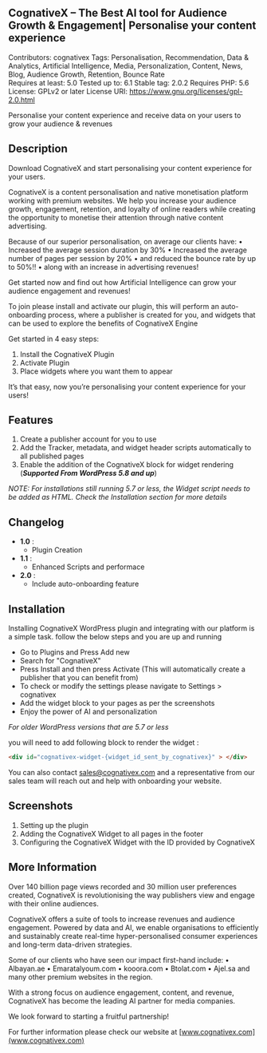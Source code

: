 ## CognativeX – The Best AI tool for Audience Growth & Engagement| Personalise your content experience 


Contributors: cognativex 
Tags: Personalisation, Recommendation, Data & Analytics, Artificial Intelligence, Media, Personalization, Content,  News, Blog, Audience Growth, Retention, Bounce Rate<br>
Requires at least: 5.0
Tested up to: 6.1
Stable tag: 2.0.2
Requires PHP: 5.6
License: GPLv2 or later
License URI: https://www.gnu.org/licenses/gpl-2.0.html

Personalise your content experience and receive data on your users to grow your audience & revenues


## Description 

Download CognativeX and start personalising your content experience for your users.

CognativeX is a content personalisation and native monetisation platform working with premium websites. We help you increase your audience growth, engagement, retention, and loyalty of online readers while creating the opportunity to monetise their attention through native content advertising.

Because of our superior personalisation, on average our clients have:
•	Increased the average session duration by 30%
•	Increased the average number of pages per session by 20%
•	and reduced the bounce rate by up to 50%!!
•	along with an increase in advertising revenues!

Get started now and find out how Artificial Intelligence can grow your audience engagement and revenues!

To join please install and activate our plugin, this will perform an auto-onboarding process, where a publisher is created for you, and widgets that can be used to explore the benefits of CognativeX Engine

Get started in 4 easy steps:
1.	Install the CognativeX Plugin
2.	Activate Plugin
3.	Place widgets where you want them to appear

It’s that easy, now you’re personalising your content experience for your users!

## Features 

1. Create a publisher account for you to use
2. Add the Tracker, metadata, and widget header scripts automatically to all published pages
3. Enable the addition of the CognativeX block for widget rendering (***Supported From WordPress 5.8 and up***)

<i>NOTE: For installations still running 5.7 or less, the Widget script needs to be added as HTML. Check the Installation section for more details</i>

## Changelog 

- **1.0** :
  * Plugin Creation
- **1.1** :
  * Enhanced Scripts and performace
- **2.0** :
  * Include auto-onboarding feature

## Installation 

Installing CognativeX WordPress plugin and integrating with our platform is a simple task. follow the below steps and you are up and running

- Go to Plugins and Press Add new
- Search for "CognativeX"
- Press Install and then press Activate (This will automatically create a publisher that you can benefit from)
- To check or modify the settings please navigate to Settings > cognativex
- Add the widget block to your pages as per the screenshots
- Enjoy the power of AI and personalization



*For older WordPress versions that are 5.7 or less*

you will need to add following block to render the widget :

~~~html
<div id="cognativex-widget-{widget_id_sent_by_cognativex}" > </div>
~~~

You can also contact [sales@cognativex.com](mailto:sales@cognativex.com) and a representative from our sales team will reach out and help with onboarding your website.
## Screenshots 

1. Setting up the plugin
2. Adding the CognativeX Widget to all pages in the footer 
3. Configuring the CognativeX Widget with the ID provided by CognativeX 


## More Information 

Over 140 billion page views recorded and 30 million user preferences created, CognativeX is revolutionising the way publishers view and engage with their online audiences.

CognativeX offers a suite of tools to increase revenues and audience engagement. Powered by data and AI, we enable organisations to efficiently and sustainably create real-time hyper-personalised consumer experiences and long-term data-driven strategies. 

Some of our clients who have seen our impact first-hand include:
•	Albayan.ae
•	Emaratalyoum.com
•	kooora.com
•	Btolat.com
•	Ajel.sa
and many other premium websites in the region.

With a strong focus on audience engagement, content, and revenue, CognativeX has become the leading AI partner for media companies.

We look forward to starting a fruitful partnership!


For further information please check our website at [www.cognativex.com](www.cognativex.com) 

